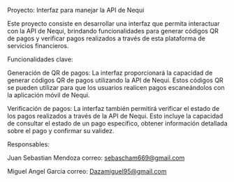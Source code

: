 Proyecto: Interfaz para manejar la API de Nequi

Este proyecto consiste en desarrollar una interfaz que permita interactuar con la API de Nequi, brindando funcionalidades para generar códigos QR de pagos y verificar pagos realizados a través de esta plataforma de servicios financieros.

Funcionalidades clave:

Generación de QR de pagos: La interfaz proporcionará la capacidad de generar códigos QR de pagos utilizando la API de Nequi. Estos códigos QR se pueden utilizar para que los usuarios realicen pagos escaneándolos con la aplicación móvil de Nequi.

Verificación de pagos: La interfaz también permitirá verificar el estado de los pagos realizados a través de la API de Nequi. Esto incluye la capacidad de consultar el estado de un pago específico, obtener información detallada sobre el pago y confirmar su validez.

Responsables:

Juan Sebastian Mendoza
correo:
sebascham669@gmail.com

Miguel Angel Garcia
correo:
Dazamiguel95@gmail.com

